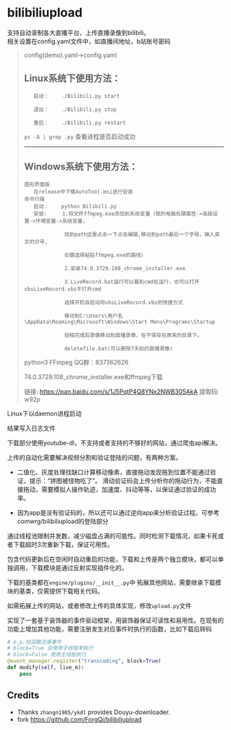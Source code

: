 # bilibiliupload

支持自动录制各大直播平台，上传直播录像到bilibili。  
相关设置在config.yaml文件中，如直播间地址，b站账号密码
> config(demo).yaml->config.yaml
>## Linux系统下使用方法：
>
>        启动：    ./Bilibili.py start
>
>        退出：    ./Bilibili.py stop
>
>        重启：    ./Bilibili.py restart
>
> `ps -A | grep .py` 查看进程是否启动成功
>***
>
>## Windows系统下使用方法：
>     图形界面版
>        在release中下载AutoTool.msi进行安装
>     命令行版
>        启动：    python Bilibili.py
>        安装:     1.将文件ffmpeg.exe添加到系统变量（我的电脑右键属性->高级设置->环境变量->系统变量，
>
>                  找到path这里点击一下点击编辑,移动到path最后一个字母，输入英文的分号,
>
>                  右键选择粘贴ffmpeg.exe的路径）
>
>                  2.安装74.0.3729.108_chrome_installer.exe
>
>                  3.LiveRecord.bat运行可以看到cmd在运行，也可以打开vbsLiveRecord.vbs不打开cmd
>
>                  选择开机自启动将vbsLiveRecord.vbs的快捷方式
>
>                  移动到C:\Users\用户名\AppData\Roaming\Microsoft\Windows\Start Menu\Programs\Startup
>
>                  投稿完成后录像移动到直播录像，在不保存在原来的目录下。
>
>                  deletefile.bat(可以删除7天前的直播录像)
>python3 FFmpeg QQ群：837362626
>
>74.0.3729.108_chrome_installer.exe和ffmpeg下载
>
>链接: https://pan.baidu.com/s/1J5PqtP4Q8YNx2NWB305AkA 提取码: w92p 

Linux下以daemon进程启动

结果写入日志文件

下载部分使用youtube-dl，不支持或者支持的不够好的网站，通过爬虫api解决。

上传的自动化需要解决视频分割和验证登陆的问题，有两种方案。

* 二值化、灰度处理找缺口计算移动像素，直接拖动发现拖到位置不能通过验证，提示：“拼图被怪物吃了”。
滑动验证码会上传分析你的拖动行为，不能直接拖动，需要模拟人操作轨迹，加速度、抖动等等，以保证通过验证的成功率。

* 因为app是没有验证码的，所以还可以通过逆向app来分析验证过程。可参考comwrg/bilibiliupload的登陆部分

通过线程池限制并发数，减少磁盘占满的可能性。同时检测下载情况，如果卡死或者下载超时3次重新下载，保证可用性。

包含代码更新后在空闲时自动重启的功能，下载和上传是两个独立模块，都可以单独调用，下载模块是通过反射实现插件化的。

下载的基类都在`engine/plugins/__init__.py`中
拓展其他网站，需要继承下载模块的基类，仅需提供下载相关代码。

如需拓展上传的网站，或者修改上传的具体实现，修改`upload.py`文件

实现了一套基于装饰器的事件驱动框架，用装饰器保证可读性和易用性。在现有的功能上增加其他功能，需要注册发生对应事件时执行的函数，比如下载后转码

```python
# e.p.给函数注册事件
# block=True 会使用子线程来执行
# block=False 使用主线程执行
@event_manager.register("transcoding", block=True)
def modify(self, live_m):
    pass
```
## Credits
* Thanks `zhangn1985/ykdl` provides Douyu-downloader.
* fork https://github.com/ForgQi/bilibiliupload